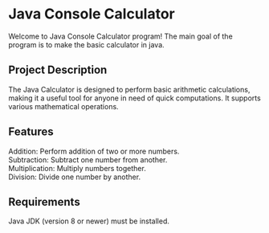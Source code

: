 
# Java Console Calculator

Welcome to Java Console Calculator program! The main goal of the program is to make the basic calculator in java.


## Project Description

The Java Calculator is designed to perform basic arithmetic calculations, making it a useful tool for anyone in need of quick computations. It supports various mathematical operations.

## Features

Addition: Perform addition of two or more numbers.  
Subtraction: Subtract one number from another.  
Multiplication: Multiply numbers together.  
Division: Divide one number by another.


## Requirements

Java JDK (version 8 or newer) must be installed.

